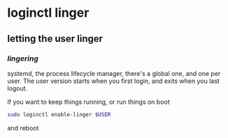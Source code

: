 # loginctl linger

## letting the user linger

### _lingering_

systemd, the process lifecycle manager,
there's a global one, and one per user.
The user version starts when you first login,
and exits when you last logout.

If you want to keep things running,
or run things on boot

```sh
sudo loginctl enable-linger $USER
```

and reboot
